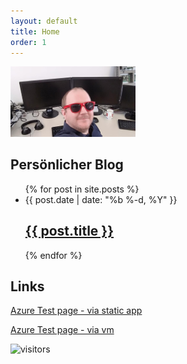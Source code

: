 ```yaml
---
layout: default
title: Home
order: 1
---
```


<img src="/assets/thatsme.jpg" alt="thatsme" style="width:200px;"/>

## Persönlicher Blog

<ul class="post-list">
  {% for post in site.posts %}
    <li>
        <span class="post-meta">{{ post.date | date: "%b %-d, %Y" }}</span>
        <h2>
          <a class="post-link" href="{{ post.url | prepend: site.baseurl }}">{{ post.title }}</a>
        </h2>
    </li>
  {% endfor %}
</ul>

## Links
[Azure Test page - via static app](https://proud-sky-0fe630703.1.azurestaticapps.net/)

[Azure Test page - via vm](http://20.160.58.41/)

![visitors](https://visitor-badge.glitch.me/badge?page_id=mittch.mittch.github.io)